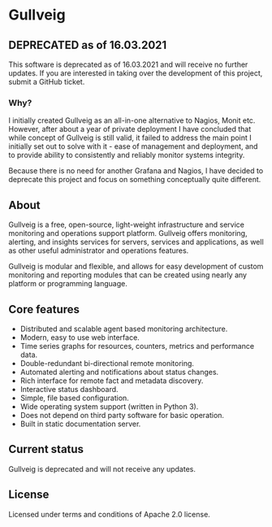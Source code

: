# Gullveig

## DEPRECATED as of 16.03.2021

This software is deprecated as of 16.03.2021 and will receive no further updates. If you are interested in
taking over the development of this project, submit a GitHub ticket.

### Why?

I initially created Gullveig as an all-in-one alternative to Nagios, Monit etc. However, after about a year
of private deployment I have concluded that while concept of Gullveig is still valid, it failed to
address the main point I initially set out to solve with it - ease of management and deployment, and
to provide ability to consistently and reliably monitor systems integrity.

Because there is no need for another Grafana and Nagios, I have decided to deprecate this project
and focus on something conceptually quite different.

## About

Gullveig is a free, open-source, light-weight infrastructure and service monitoring and operations support platform.
Gullveig offers monitoring, alerting, and insights services for servers, services and applications, as well
as other useful administrator and operations features.

Gullveig is modular and flexible, and allows for easy development of custom monitoring and reporting modules 
that can be created using nearly any platform or programming language.

## Core features

- Distributed and scalable agent based monitoring architecture.
- Modern, easy to use web interface.
- Time series graphs for resources, counters, metrics and performance data.
- Double-redundant bi-directional remote monitoring.
- Automated alerting and notifications about status changes.
- Rich interface for remote fact and metadata discovery.
- Interactive status dashboard.
- Simple, file based configuration.
- Wide operating system support (written in Python 3).
- Does not depend on third party software for basic operation.
- Built in static documentation server.

## Current status

Gullveig is deprecated and will not receive any updates.

## License

Licensed under terms and conditions of Apache 2.0 license.
